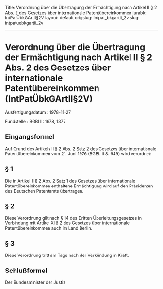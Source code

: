 Title: Verordnung über die Übertragung der Ermächtigung nach Artikel II § 2 Abs. 2
  des Gesetzes über internationale Patentübereinkommen
jurabk: IntPatÜbkGArtII§2V
layout: default
origslug: intpat_bkgartii_2v
slug: intpatuebkgartii_2v

---

# Verordnung über die Übertragung der Ermächtigung nach Artikel II § 2 Abs. 2 des Gesetzes über internationale Patentübereinkommen (IntPatÜbkGArtII§2V)

Ausfertigungsdatum
:   1978-11-27

Fundstelle
:   BGBl II: 1978, 1377



## Eingangsformel

Auf Grund des Artikels II § 2 Abs. 2 Satz 2 des Gesetzes über
internationale Patentübereinkommen vom 21. Juni 1976 (BGBl. II S. 649)
wird verordnet:


## § 1

Die in Artikel II § 2 Abs. 2 Satz 1 des Gesetzes über internationale
Patentübereinkommen enthaltene Ermächtigung wird auf den Präsidenten
des Deutschen Patentamts übertragen.


## § 2

Diese Verordnung gilt nach § 14 des Dritten Überleitungsgesetzes in
Verbindung mit Artikel XI § 2 des Gesetzes über internationale
Patentübereinkommen auch im Land Berlin.


## § 3

Diese Verordnung tritt am Tage nach der Verkündung in Kraft.


## Schlußformel

Der Bundesminister der Justiz

